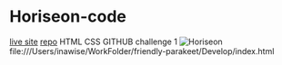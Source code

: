 # Horiseon-code

[live site](https://inawise.github.io/Horiseon-code/)
[repo](https://github.com/InaWise/Horiseon-code)
HTML CSS GITHUB challenge 1
![Horiseon](https://user-images.githubusercontent.com/77795818/109428862-e78a0600-79c6-11eb-99d1-836faa3d9b68.png)
file:///Users/inawise/WorkFolder/friendly-parakeet/Develop/index.html


